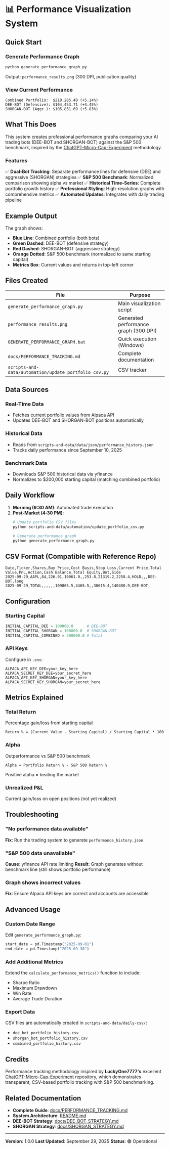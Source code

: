 # 📊 Performance Visualization System

## Quick Start

### Generate Performance Graph
```bash
python generate_performance_graph.py
```
Output: `performance_results.png` (300 DPI, publication quality)

### View Current Performance
```
Combined Portfolio:  $210,285.40 (+5.14%)
DEE-BOT (Defensive): $104,453.71 (+4.45%)
SHORGAN-BOT (Aggr.): $105,831.69 (+5.83%)
```

## What This Does

This system creates professional performance graphs comparing your AI trading bots (DEE-BOT and SHORGAN-BOT) against the S&P 500 benchmark, inspired by the [ChatGPT-Micro-Cap-Experiment](https://github.com/LuckyOne7777/ChatGPT-Micro-Cap-Experiment) methodology.

### Features
✅ **Dual-Bot Tracking**: Separate performance lines for defensive (DEE) and aggressive (SHORGAN) strategies
✅ **S&P 500 Benchmark**: Normalized comparison showing alpha vs market
✅ **Historical Time-Series**: Complete portfolio growth history
✅ **Professional Styling**: High-resolution graphs with comprehensive metrics
✅ **Automated Updates**: Integrates with daily trading pipeline

## Example Output

The graph shows:
- **Blue Line**: Combined portfolio (both bots)
- **Green Dashed**: DEE-BOT (defensive strategy)
- **Red Dashed**: SHORGAN-BOT (aggressive strategy)
- **Orange Dotted**: S&P 500 benchmark (normalized to same starting capital)
- **Metrics Box**: Current values and returns in top-left corner

## Files Created

| File | Purpose |
|------|---------|
| `generate_performance_graph.py` | Main visualization script |
| `performance_results.png` | Generated performance graph (300 DPI) |
| `GENERATE_PERFORMANCE_GRAPH.bat` | Quick execution (Windows) |
| `docs/PERFORMANCE_TRACKING.md` | Complete documentation |
| `scripts-and-data/automation/update_portfolio_csv.py` | CSV tracker |

## Data Sources

### Real-Time Data
- Fetches current portfolio values from Alpaca API
- Updates DEE-BOT and SHORGAN-BOT positions automatically

### Historical Data
- Reads from `scripts-and-data/data/json/performance_history.json`
- Tracks daily performance since September 10, 2025

### Benchmark Data
- Downloads S&P 500 historical data via yfinance
- Normalizes to $200,000 starting capital (matching combined portfolio)

## Daily Workflow

1. **Morning (9:30 AM)**: Automated trade execution
2. **Post-Market (4:30 PM)**:
   ```bash
   # Update portfolio CSV files
   python scripts-and-data/automation/update_portfolio_csv.py

   # Generate performance graph
   python generate_performance_graph.py
   ```

## CSV Format (Compatible with Reference Repo)

```csv
Date,Ticker,Shares,Buy Price,Cost Basis,Stop Loss,Current Price,Total Value,PnL,Action,Cash Balance,Total Equity,Bot,Side
2025-09-29,AAPL,84,226.91,19061.0,,253.8,21319.2,2258.4,HOLD,,,DEE-BOT,long
2025-09-29,TOTAL,,,,,,109865.5,4465.5,,30615.4,140480.9,DEE-BOT,
```

## Configuration

### Starting Capital
```python
INITIAL_CAPITAL_DEE = 100000.0      # DEE-BOT
INITIAL_CAPITAL_SHORGAN = 100000.0  # SHORGAN-BOT
INITIAL_CAPITAL_COMBINED = 200000.0 # Total
```

### API Keys
Configure in `.env`:
```
ALPACA_API_KEY_DEE=your_key_here
ALPACA_SECRET_KEY_DEE=your_secret_here
ALPACA_API_KEY_SHORGAN=your_key_here
ALPACA_SECRET_KEY_SHORGAN=your_secret_here
```

## Metrics Explained

### Total Return
Percentage gain/loss from starting capital
```
Return % = (Current Value - Starting Capital) / Starting Capital * 100
```

### Alpha
Outperformance vs S&P 500 benchmark
```
Alpha = Portfolio Return % - S&P 500 Return %
```
Positive alpha = beating the market

### Unrealized P&L
Current gain/loss on open positions (not yet realized)

## Troubleshooting

### "No performance data available"
**Fix**: Run the trading system to generate `performance_history.json`

### "S&P 500 data unavailable"
**Cause**: yfinance API rate limiting
**Result**: Graph generates without benchmark line (still shows portfolio performance)

### Graph shows incorrect values
**Fix**: Ensure Alpaca API keys are correct and accounts are accessible

## Advanced Usage

### Custom Date Range
Edit `generate_performance_graph.py`:
```python
start_date = pd.Timestamp("2025-09-01")
end_date = pd.Timestamp("2025-09-30")
```

### Add Additional Metrics
Extend the `calculate_performance_metrics()` function to include:
- Sharpe Ratio
- Maximum Drawdown
- Win Rate
- Average Trade Duration

### Export Data
CSV files are automatically created in `scripts-and-data/daily-csv/`:
- `dee_bot_portfolio_history.csv`
- `shorgan_bot_portfolio_history.csv`
- `combined_portfolio_history.csv`

## Credits

Performance tracking methodology inspired by **LuckyOne7777's** excellent [ChatGPT-Micro-Cap-Experiment](https://github.com/LuckyOne7777/ChatGPT-Micro-Cap-Experiment) repository, which demonstrates transparent, CSV-based portfolio tracking with S&P 500 benchmarking.

## Related Documentation

- **Complete Guide**: [docs/PERFORMANCE_TRACKING.md](docs/PERFORMANCE_TRACKING.md)
- **System Architecture**: [README.md](README.md)
- **DEE-BOT Strategy**: [docs/DEE_BOT_STRATEGY.md](docs/DEE_BOT_STRATEGY.md)
- **SHORGAN Strategy**: [docs/SHORGAN_STRATEGY.md](docs/SHORGAN_STRATEGY.md)

---

**Version**: 1.0.0
**Last Updated**: September 29, 2025
**Status**: 🟢 Operational